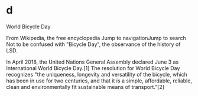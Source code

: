 # d
World Bicycle Day

From Wikipedia, the free encyclopedia
Jump to navigationJump to search
Not to be confused with "Bicycle Day", the observance of the history of LSD.

In April 2018, the United Nations General Assembly declared June 3 as International World Bicycle Day.[1] The resolution for World Bicycle Day recognizes "the uniqueness, longevity and versatility of the bicycle, which has been in use for two centuries, and that it is a simple, affordable, reliable, clean and environmentally fit sustainable means of transport."[2]



